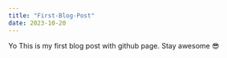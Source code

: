 ```yaml
---
title: "First-Blog-Post"
date: 2023-10-20
---
```


Yo This is my first blog post with github page. Stay awesome 😎

